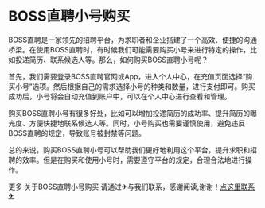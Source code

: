 # BOSS直聘小号购买

BOSS直聘是一家领先的招聘平台，为求职者和企业搭建了一个高效、便捷的沟通桥梁。在使用BOSS直聘时，有时候我们可能需要购买小号来进行特定的操作，比如投递简历、联系候选人等。那么，如何购买BOSS直聘小号呢？

首先，我们需要登录BOSS直聘官网或App，进入个人中心，在充值页面选择“购买小号”选项。然后根据自己的需求选择小号的种类和数量，进行支付即可。购买成功后，小号将会自动充值到账户中，可以在个人中心进行查看和管理。

购买BOSS直聘小号有很多好处，比如可以增加投递简历的成功率、提升简历的曝光度、方便快捷地联系候选人等。同时，小号购买也需要谨慎使用，避免违反BOSS直聘的规定，导致账号被封禁等问题。

总的来说，购买BOSS直聘小号可以帮助我们更好地利用这个平台，提升求职和招聘的效率。但是在购买和使用小号时，需要遵守平台的规定，合理合法地进行操作。

更多 关于BOSS直聘小号购买 请通过✈与我们联系，感谢阅读,谢谢！[点这里联系✈](https://b.k02.cc)